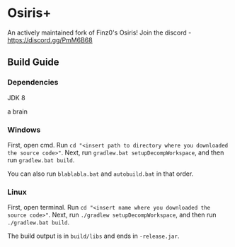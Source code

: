 # Osiris+

An actively maintained fork of Finz0's Osiris!
Join the discord - https://discord.gg/PmM6B68

## Build Guide

### Dependencies

JDK 8

a brain

### Windows

First, open cmd. Run `cd "<insert path to directory where you downloaded the source code>"`. 
Next, run `gradlew.bat setupDecompWorkspace`, and then run `gradlew.bat build`. 

You can also run `blablabla.bat` and `autobuild.bat` in that order.

### Linux

First, open terminal. Run `cd "<insert name where you downloaded the source code>"`. 
Next, run `./gradlew setupDecompWorkspace`, and then run `./gradlew.bat build`. 

The build output is in `build/libs` and ends in `-release.jar`. 
